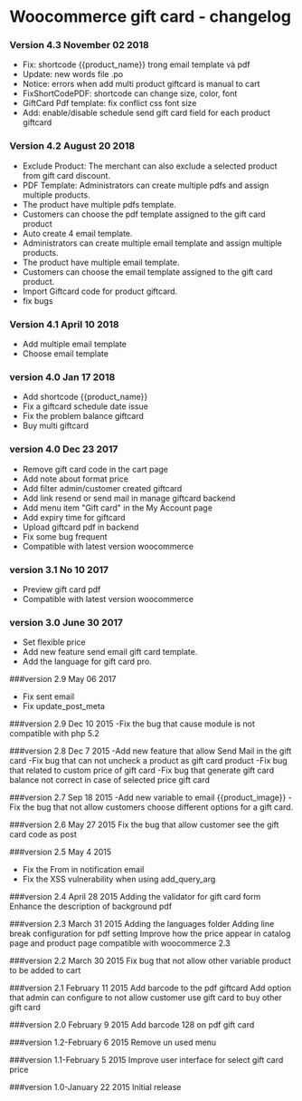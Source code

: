 Woocommerce gift card - changelog
=============================
### Version 4.3 November 02 2018
- Fix: shortcode {{product_name}} trong email template và pdf
- Update: new words file .po
- Notice: errors when add multi product giftcard is manual to cart
- FixShortCodePDF: shortcode can change size, color, font
- GiftCard Pdf template: fix conflict css font size
- Add: enable/disable schedule send gift card field for each product giftcard
### Version 4.2 August 20 2018
- Exclude Product: The merchant can also exclude a selected product from gift card discount.
- PDF Template: Administrators can create multiple pdfs and assign multiple products.
- The product have multiple pdfs template.
- Customers can choose the pdf template assigned to the gift card product
- Auto create 4 email template.
- Administrators can create multiple email template and assign multiple products.
- The product have multiple email template.
- Customers can choose the email template assigned to the gift card product.
- Import Giftcard code for product giftcard.
- fix bugs
### Version 4.1 April 10 2018
- Add multiple email template
- Choose email template
### version 4.0 Jan 17 2018
- Add shortcode {{product_name}}
- Fix a giftcard schedule date issue
- Fix the problem balance giftcard
- Buy multi giftcard

### version 4.0 Dec 23 2017
- Remove gift card code in the cart page
- Add note about format price
- Add filter admin/customer created giftcard
- Add link resend or send mail in manage giftcard backend
- Add menu item "Gift card" in the My Account page
- Add expiry time for giftcard
- Upload giftcard pdf in backend
- Fix some bug frequent
- Compatible with latest version woocommerce

### version 3.1 No 10 2017
- Preview gift card pdf
- Compatible with latest version woocommerce

### version 3.0 June 30 2017
- Set flexible price
- Add new feature send email gift card template.
- Add the language for gift card pro.

###version 2.9 May 06 2017
- Fix sent email
- Fix update_post_meta

###version 2.9 Dec 10 2015
-Fix the bug that cause module is not compatible with php 5.2

###version 2.8 Dec 7 2015
-Add new feature that allow Send Mail in the gift card
-Fix bug that can not uncheck a product as gift card product
-Fix bug that related to custom price of gift card
-Fix bug that generate gift card balance not correct in case of selected price gift card

###version 2.7 Sep 18 2015
-Add new variable to email {{product_image}}
-Fix the bug that not allow customers choose different options for a gift card.

###version 2.6 May 27 2015
Fix the bug that allow customer see the gift card code as post

###version 2.5 May 4 2015
- Fix the From in notification email
- Fix the XSS vulnerability when using add_query_arg

###version 2.4 April 28 2015
Adding the validator for gift card form
Enhance the description of background pdf

###version 2.3 March 31 2015
Adding the languages folder
Adding line break configuration for pdf setting
Improve how the price appear in catalog page and product page
compatible with woocommerce 2.3

###version 2.2 March 30 2015
Fix bug that not allow other variable product to be added to cart

###version 2.1 February 11 2015
Add barcode to the pdf giftcard
Add option that admin can configure to not allow customer use gift card to buy other gift card

###version 2.0 February 9 2015
Add barcode 128 on pdf gift card

###version 1.2-February 6 2015
Remove un used menu

###version 1.1-February 5 2015
Improve user interface for select gift card price

###version 1.0-January 22 2015
Initial release
